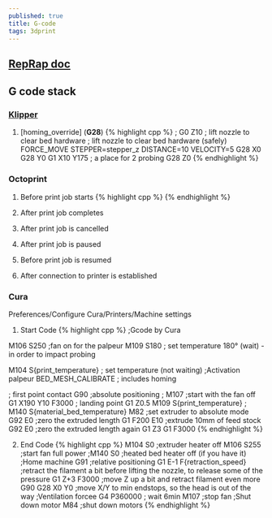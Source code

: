 ```yaml
---
published: true
title: G-code
tags: 3dprint
---
```

## [RepRap doc](https://www.reprap.org/wiki/G-code)

## G code stack

### [Klipper](https://github.com/KevinOConnor/klipper/blob/master/docs/G-Codes.md)

1. \[homing_override\] (**G28**)
{% highlight cpp %}
 ; G0  Z10              ; lift nozzle to clear bed hardware
 ; lift nozzle to clear bed hardware (safely)
 FORCE_MOVE STEPPER=stepper_z DISTANCE=10 VELOCITY=5
 G28 X0
 G28 Y0
 G1 X10 Y175            ; a place for 2 probing
 G28 Z0
{% endhighlight %}

### Octoprint

1. Before print job starts
{% highlight cpp %}
{% endhighlight %}

2. After print job completes
3. After print job is cancelled
4. After print job is paused
5. Before print job is resumed
5. After connection to printer is established


### Cura

Preferences/Configure Cura/Printers/Machine settings

1. Start Code
{% highlight cpp %}
;Gcode by Cura

M106 S250 ;fan on for the palpeur
M109 S180 ; set temperature 180° (wait) - in order to impact probing

M104 S{print_temperature} ; set temperature (not waiting)
;Activation palpeur
BED_MESH_CALIBRATE  ; includes homing

; first point contact
G90 ;absolute positioning
; M107 ;start with the fan off
G1 X190 Y10 F3000     ; landing point
G1 Z0.5
M109 S{print_temperature}
; M140 S{material_bed_temperature}
M82 ;set extruder to absolute mode
G92 E0 ;zero the extruded length
G1 F200 E10 ;extrude 10mm of feed stock
G92 E0 ;zero the extruded length again
G1 Z3
G1 F3000
{% endhighlight %}

2. End Code
{% highlight cpp %}
M104 S0     ;extruder heater off
M106 S255   ;start fan full power
;M140 S0   ;heated bed heater off (if you have it)
;Home machine
G91   ;relative positioning
G1 E-1 F{retraction_speed} ;retract the filament a bit before lifting the nozzle, to release some of the pressure
G1 Z+3 F3000  ;move Z up a bit and retract filament even more
G90
G28 X0 Y0 ;move X/Y to min endstops, so the head is out of the way
;Ventilation forcee
G4 P360000 ; wait 6min 
M107    ;stop fan
;Shut down motor
M84   ;shut down motors
{% endhighlight %}
